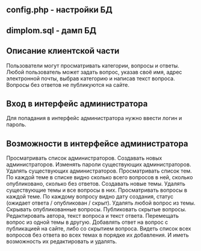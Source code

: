 ## config.php - настройки БД
## dimplom.sql - дамп БД

## Описание клиентской части
Пользователи могут просматривать категории, вопросы и ответы.
Любой пользователь может задать вопрос, указав своё имя, адрес электронной почты, выбрав категорию и написав текст вопроса.
Вопросы без ответов не публикуются на сайте.

## Вход в интерфейс администратора
Для попадания в интерфейс администратора нужно ввести логин и пароль.

## Возможности в интерфейсе администратора
Просматривать список администраторов.
Создавать новых администраторов.
Изменять пароли существующих администраторов.
Удалять существующих администраторов.
Просматривать список тем. По каждой теме в списке видно сколько всего вопросов в ней, сколько опубликовано, сколько без ответов.
Создавать новые темы.
Удалять существующие темы и все вопросы в них.
Просматривать вопросы в каждой теме. По каждому вопросу видно дату создания, статус (ожидает ответа / опубликован / скрыт).
Удалять любой вопрос из темы.
Скрывать опубликованные вопросы.
Публиковать скрытые вопросы.
Редактировать автора, текст вопроса и текст ответа.
Перемещать вопрос из одной темы в другую.
Добавлять ответ на вопрос с публикацией на сайте, либо со скрытием вопроса.
Видеть список всех вопросов без ответа во всех темах в порядке их добавления. И иметь возможность их редактировать и удалять.

